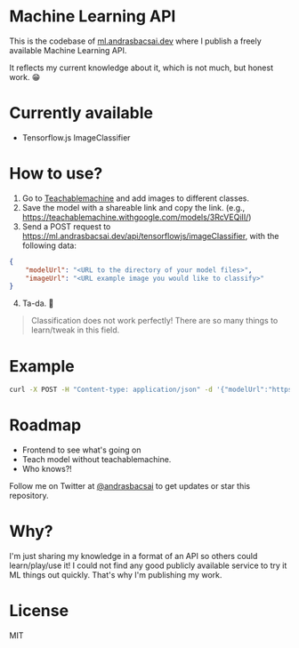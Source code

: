 # Machine Learning API

This is the codebase of [ml.andrasbacsai.dev](https://ml.andrasbacsai.dev) where I publish a freely available Machine Learning API. 

It reflects my current knowledge about it, which is not much, but honest work. 😁

# Currently available 
- Tensorflow.js ImageClassifier

# How to use?
1. Go to [Teachablemachine](https://teachablemachine.withgoogle.com/train/image) and add images to different classes.
2. Save the model with a shareable link and copy the link. (e.g., https://teachablemachine.withgoogle.com/models/3RcVEQiII/)
3. Send a POST request to https://ml.andrasbacsai.dev/api/tensorflowjs/imageClassifier, with the following data:
```JSON
{
    "modelUrl": "<URL to the directory of your model files>",
    "imageUrl": "<URL example image you would like to classify>"
}
```
4. Ta-da. 🎉

> Classification does not work perfectly! There are so many things to learn/tweak in this field.

# Example 

```bash 
curl -X POST -H "Content-type: application/json" -d '{"modelUrl":"https://teachablemachine.withgoogle.com/models/3RcVEQiII/","imageUrl":"https://www.rover.com/blog/wp-content/uploads/2018/12/dog-sneeze-1-1024x945.jpg"}' https://ml.andrasbacsai.dev/api/tensorflowjs/imageClassifier
```

# Roadmap
- Frontend to see what's going on
- Teach model without teachablemachine.
- Who knows?!

Follow me on Twitter at [@andrasbacsai](https://twitter.com/andrasbacsai) to get updates or star this repository.

# Why?
I'm just sharing my knowledge in a format of an API so others could learn/play/use it! I could not find any good publicly available service to try it ML things out quickly. That's why I'm publishing my work.

# License
MIT


